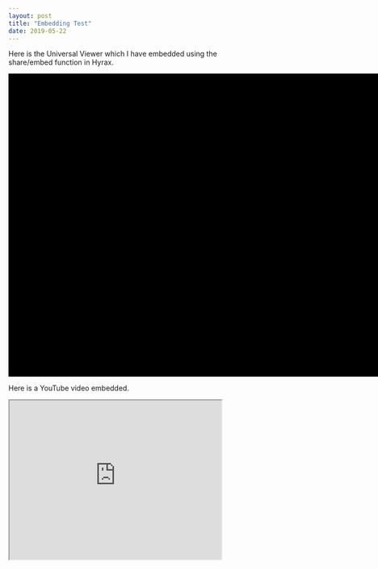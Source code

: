 ```yaml
---
layout: post
title: "Embedding Test"
date: 2019-05-22
---
```

<div class="blurb">
	<p>Here is the Universal Viewer which I have embedded using the share/embed function in Hyrax.</p>
	<div class="uv" data-locale="en-GB:English (GB),cy-GB:Cymraeg" data-config="" data-uri="https://essi-stage.dlib.indiana.edu/concern/paged_resources/mg74qm08d/manifest" data-collectionindex="0" data-manifestindex="0" data-sequenceindex="0" data-canvasindex="0" data-xywh="-2079,-110,8057,5418" data-rotation="0" style="width:800px; height:600px; background-color: #000"></div><script type="text/javascript" id="embedUV" src="https://essi-stage.dlib.indiana.edu/universalviewer/dist/uv-2.0.1/lib/embed.js"></script><script type="text/javascript">/* wordpress fix */</script>
</div><!-- /.blurb -->

<div class="blurb">
	<p>Here is a YouTube video embedded.</p>
	<iframe width="420" height="315" src="https://www.youtube.com/embed/dqLLiNxxKUI"></iframe>	
</div>
